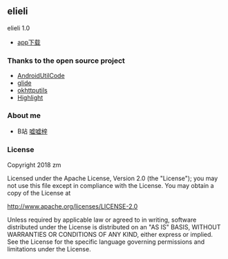 
## elieli

elieli 1.0
* [app下载](https://www.coolapk.com/apk/203332)
### Thanks to the open source project
* [AndroidUtilCode](https://github.com/Blankj/AndroidUtilCode)
* [glide](https://github.com/bumptech/glide)
* [okhttputils](https://github.com/hongyangAndroid/okhttputils)
* [Highlight](https://github.com/hongyangAndroid/Highlight)

### About me
* B站 [嘘嘘梓](https://space.bilibili.com/134566397/#/)

### License
 Copyright 2018 zm

 Licensed under the Apache License, Version 2.0 (the "License"); you may not use this file except in compliance with the License. You may obtain a copy of the License at

 http://www.apache.org/licenses/LICENSE-2.0

 Unless required by applicable law or agreed to in writing, software distributed under the License is distributed on an "AS IS" BASIS, WITHOUT WARRANTIES OR CONDITIONS OF ANY KIND, either express or implied. See the License for the specific language governing permissions and limitations under the License.
